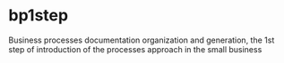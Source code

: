 bp1step
=======

Business processes documentation organization and generation, the 1st step of introduction of the processes approach in the small business
